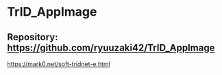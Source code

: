 
# TrID_AppImage

## Repository: https://github.com/ryuuzaki42/TrID_AppImage

https://mark0.net/soft-tridnet-e.html
